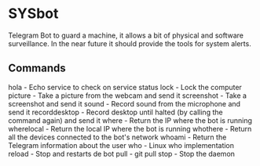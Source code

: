 # SYSbot
Telegram Bot to guard a machine, it allows a bit of physical and software surveillance.
In the near future it should provide the tools for system alerts.

## Commands
hola - Echo service to check on service status
lock - Lock the computer
picture - Take a picture from the webcam and send it
screenshot - Take a screenshot and send it
sound - Record sound from the microphone and send it
recorddesktop - Record desktop until halted (by calling the command again) and send it
where - Return the IP where the bot is running
wherelocal - Return the local IP where the bot is running
whothere - Return all the devices connected to the bot's network
whoami - Return the Telegram information about the user
who - Linux who implementation
reload - Stop and restarts de bot
pull - git pull
stop - Stop the daemon
